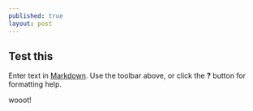 ```yaml
---
published: true
layout: post
---
```

## Test this

Enter text in [Markdown](http://daringfireball.net/projects/markdown/). Use the toolbar above, or click the **?** button for formatting help.





wooot!
